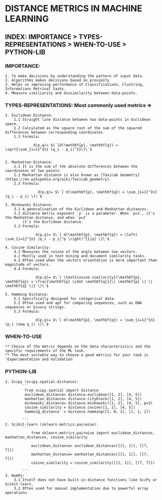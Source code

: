 # DISTANCE METRICS IN MACHINE LEARNING  

## INDEX: IMPORTANCE > TYPES-REPRESENTATIONS > WHEN-TO-USE > PYTHON-LIB

### IMPORTANCE:
    1. To make decisions by understanding the pattern of input data.
    2. Algorithms makes decisions based on proximity
    3. Helps in improving performance of Classifications, Clustring, Informations Retrival tasks.
    4. Measure similiarity and dissimilarity between data-points.
    
### TYPES-REPRESENTATIONS: Most commonly used metrics =>
    1. Euclidean Distance: 
        1.1 Straight line distance between two data-points in Euclidean space.
        1.2 Calculated as the square root of the sum of the squared differences between corresponding coordinates.
        1.3 Formula: 
                
                 d(p,q)= $\`[d(\mathbf{p}, \mathbf{q}) = \sqrt{\sum_{i=1}^{n} (q_i - p_i)^2}\]\`$
                

    2. Manhattan Distance: 
        2.1 It is the sum of the absolute differences between the coordinates of two points.
        2.2 Manhattan distance is also known as [Taxicab Geometry](https://en.wikipedia.org/wiki/Taxicab_geometry).
        2.3 Formula:
                
                   d(p,q)= $\`[ d(\mathbf{p}, \mathbf{q}) = \sum_{i=1}^{n} |q_i - p_i| \]\`$
                
    3. Minkowski Distance:
        3.1 A generalization of the Euclidean and Manhattan distances.
        3.2 distance metric exponent `p` is a parameter. When `p=1`, it's the Manhattan distance, and when `p=2`   
            it's the Euclidean distance.
        3.3 Formula:
                
                  d(p,q)= $\`[ d(\mathbf{p}, \mathbf{q}) = \left( \sum_{i=1}^{n} |q_i - p_i|^p \right)^{1/p} \]\`$
                
    4. Cosine Similarity: 
        4.1 Measures the cosine of the angle between two vectors.
        4.2 Mostly used in text mining and document similarity tasks.
        4.3 Often used when the vectors orientation is more important than magnitude of vectors.
        4.4 Formula:
                
                  d(p,q)= $\`[ \text{cosine similarity}(\mathbf{p}, \mathbf{q}) = \frac{\mathbf{p} \cdot \mathbf{q}}{\| \mathbf{p} \| \| \mathbf{q} \|} \]\`$
                
    5. Hamming Distance: 
        5.1 Specifically designed for categorical data. 
        5.2 Often used and apt for comparing sequences, such as DNA sequences or binary strings.
        5.3 Formula:
                
                  d(p,q)= $\`[ d(\mathbf{p}, \mathbf{q}) = \sum_{i=1}^{n} (p_i \neq q_i) \]\`$
                

### WHEN-TO-USE
    ** Choice of the metric depends on the data characteristics and the specific requirements of the ML task.
    ** The most suitable way to choose a good metrics for your task is `Experimentation and Validation`

### PYTHON-LIB
    
    1. Scipy (scipy.spatial.distance):
            ```
             from scipy.spatial import distance
             euclidean_distance= distance.euclidean([1, 2], [4, 5])
             manhattan_distance= distance.cityblock([1, 2], [4, 5])
             minkowski_distance= distance.minkowski([1, 2], [4, 5], p=3)
             cosine_similarity = distance.cosine([1, 2], [4, 5])
             hamming_distance  = distance.hamming([1, 0, 1], [1, 1, 1])

            ```
    2. Scikit-learn (sklearn.metrics.pairwise):
            ```
                from sklearn.metrics.pairwise import euclidean_distances, manhattan_distances, cosine_similarity
                
                euclidean_distance= euclidean_distances([[1, 1]], [[7, 7]])
                manhattan_distance= manhattan_distances([[1, 1]], [[7, 7]])
                cosine_similarity = cosine_similarity([[1, 1]], [[7, 7]])

            ```
    3. NumPy: 
        3.1 Itself does not have built-in distance functions like SciPy or Scikit-learn.
        3.2 Often used for manual implementation due to powerful array operations